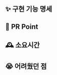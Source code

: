 <!-- PR의 제목은 "[#이슈번호][branch] 이슈이름" 으로 작성해주세요 -->

## ✨ 구현 기능 명세

## 🎁 PR Point

## 🕰 소요시간

## 😭 어려웠던 점

<!-- (선택) -->
